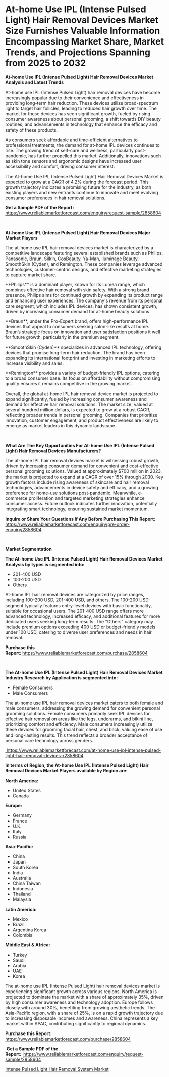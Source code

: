 <p><h1>At-home Use IPL (Intense Pulsed Light) Hair Removal Devices Market Size Furnishes Valuable Information Encompassing Market Share, Market Trends, and Projections Spanning from 2025 to 2032</h1></p><p><strong>At-home Use IPL (Intense Pulsed Light) Hair Removal Devices Market Analysis and Latest Trends</strong></p>
<p><p>At-home use IPL (Intense Pulsed Light) hair removal devices have become increasingly popular due to their convenience and effectiveness in providing long-term hair reduction. These devices utilize broad-spectrum light to target hair follicles, leading to reduced hair growth over time. The market for these devices has seen significant growth, fueled by rising consumer awareness about personal grooming, a shift towards DIY beauty routines, and advancements in technology that enhance the efficacy and safety of these products.</p><p>As consumers seek affordable and time-efficient alternatives to professional treatments, the demand for at-home IPL devices continues to rise. The growing trend of self-care and wellness, particularly post-pandemic, has further propelled this market. Additionally, innovations such as skin tone sensors and ergonomic designs have increased user accessibility and comfort, driving consumer interest.</p><p>The At-home Use IPL (Intense Pulsed Light) Hair Removal Devices Market is expected to grow at a CAGR of 4.2% during the forecast period. This growth trajectory indicates a promising future for the industry, as both existing players and new entrants continue to innovate and meet evolving consumer preferences in hair removal solutions.</p></p>
<p><strong>Get a Sample PDF of the Report:&nbsp;</strong> <a href="https://www.reliablemarketforecast.com/enquiry/request-sample/2858604?utm_campaign=3182&utm_medium=2&utm_source=Github&utm_content=ia&utm_term=12032025&utm_id=at-home-use-ipl-intense-pulsed-light-hair-removal-devices">https://www.reliablemarketforecast.com/enquiry/request-sample/2858604</a></p>
<p>&nbsp;</p>
<p><strong>At-home Use IPL (Intense Pulsed Light) Hair Removal Devices Major Market Players</strong></p>
<p><p>The at-home use IPL hair removal devices market is characterized by a competitive landscape featuring several established brands such as Philips, Panasonic, Braun, Silk’n, CosBeauty, Ya-Man, Iluminage Beauty, SmoothSkin (Cyden), and Remington. These companies leverage advanced technologies, customer-centric designs, and effective marketing strategies to capture market share.</p><p>**Philips** is a dominant player, known for its Lumea range, which combines effective hair removal with skin safety. With a strong brand presence, Philips aims for continued growth by expanding its product range and enhancing user experiences. The company's revenue from its personal care segment, which includes IPL devices, has shown consistent growth, driven by increasing consumer demand for at-home beauty solutions.</p><p>**Braun**, under the Pro-Expert brand, offers high-performance IPL devices that appeal to consumers seeking salon-like results at home. Braun’s strategic focus on innovation and user satisfaction positions it well for future growth, particularly in the premium segment.</p><p>**SmoothSkin (Cyden)** specializes in advanced IPL technology, offering devices that promise long-term hair reduction. The brand has been expanding its international footprint and investing in marketing efforts to increase visibility and sales.</p><p>**Remington** provides a variety of budget-friendly IPL options, catering to a broad consumer base. Its focus on affordability without compromising quality ensures it remains competitive in the growing market.</p><p>Overall, the global at-home IPL hair removal device market is projected to expand significantly, fueled by increasing consumer awareness and demand for effective hair removal solutions. The market size, valued at several hundred million dollars, is expected to grow at a robust CAGR, reflecting broader trends in personal grooming. Companies that prioritize innovation, customer engagement, and product effectiveness are likely to emerge as market leaders in this dynamic landscape.</p></p>
<p>&nbsp;</p>
<p><strong>What Are The Key Opportunities For At-home Use IPL (Intense Pulsed Light) Hair Removal Devices Manufacturers?</strong></p>
<p><p>The at-home IPL hair removal devices market is witnessing robust growth, driven by increasing consumer demand for convenient and cost-effective personal grooming solutions. Valued at approximately $700 million in 2023, the market is projected to expand at a CAGR of over 15% through 2030. Key growth factors include rising awareness of skincare and hair removal technologies, advancements in device safety and efficacy, and a growing preference for home-use solutions post-pandemic. Meanwhile, e-commerce proliferation and targeted marketing strategies enhance consumer access. Future outlook indicates further innovation, potentially integrating smart technology, ensuring sustained market momentum.</p></p>
<p><strong>Inquire or Share Your Questions If Any Before Purchasing This Report:</strong> <a href="https://www.reliablemarketforecast.com/enquiry/pre-order-enquiry/2858604?utm_campaign=3182&utm_medium=2&utm_source=Github&utm_content=ia&utm_term=12032025&utm_id=at-home-use-ipl-intense-pulsed-light-hair-removal-devices">https://www.reliablemarketforecast.com/enquiry/pre-order-enquiry/2858604</a></p>
<p>&nbsp;</p>
<p><strong>Market Segmentation</strong></p>
<p><strong>The At-home Use IPL (Intense Pulsed Light) Hair Removal Devices Market Analysis by types is segmented into:</strong></p>
<p><ul><li>201-400 USD</li><li>100-200 USD</li><li>Others</li></ul></p>
<p><p>At-home IPL hair removal devices are categorized by price ranges, including 100-200 USD, 201-400 USD, and others. The 100-200 USD segment typically features entry-level devices with basic functionality, suitable for occasional users. The 201-400 USD range offers more advanced technology, increased efficacy, and additional features for more dedicated users seeking long-term results. The "Others" category may include premium options exceeding 400 USD or budget-friendly models under 100 USD, catering to diverse user preferences and needs in hair removal.</p></p>
<p><strong>Purchase this Report:&nbsp;</strong><a href="https://www.reliablemarketforecast.com/purchase/2858604?utm_campaign=3182&utm_medium=2&utm_source=Github&utm_content=ia&utm_term=12032025&utm_id=at-home-use-ipl-intense-pulsed-light-hair-removal-devices">https://www.reliablemarketforecast.com/purchase/2858604</a></p>
<p>&nbsp;</p>
<p><strong>The At-home Use IPL (Intense Pulsed Light) Hair Removal Devices Market Industry Research by Application is segmented into:</strong></p>
<p><ul><li>Female Consumers</li><li>Male Consumers</li></ul></p>
<p><p>The at-home use IPL hair removal devices market caters to both female and male consumers, addressing the growing demand for convenient personal grooming solutions. Female consumers primarily seek IPL devices for effective hair removal on areas like the legs, underarms, and bikini line, prioritizing comfort and efficiency. Male consumers increasingly utilize these devices for grooming facial hair, chest, and back, valuing ease of use and long-lasting results. This trend reflects a broader acceptance of personal care technology across genders.</p></p>
<p><a href="https://www.reliablemarketforecast.com/at-home-use-ipl-intense-pulsed-light-hair-removal-devices-r2858604?utm_campaign=3182&utm_medium=2&utm_source=Github&utm_content=ia&utm_term=12032025&utm_id=at-home-use-ipl-intense-pulsed-light-hair-removal-devices">&nbsp;https://www.reliablemarketforecast.com/at-home-use-ipl-intense-pulsed-light-hair-removal-devices-r2858604</a></p>
<p><strong>In terms of Region, the At-home Use IPL (Intense Pulsed Light) Hair Removal Devices Market Players available by Region are:</strong></p>
<p>
    <p> <strong> North America: </strong>
        <ul>
            <li>United States</li>
            <li>Canada</li>
        </ul>
        </p> 
    <p> <strong> Europe: </strong>
        <ul>
            <li>Germany</li>
            <li>France</li>
            <li>U.K.</li>
            <li>Italy</li>
            <li>Russia</li>
        </ul>
        </p> 
    <p> <strong> Asia-Pacific: </strong>
        <ul>
            <li>China</li>
            <li>Japan</li>
            <li>South Korea</li>
            <li>India</li>
            <li>Australia</li>
            <li>China Taiwan</li>
            <li>Indonesia</li>
            <li>Thailand</li>
            <li>Malaysia</li>
        </ul>
        </p> 
    <p> <strong> Latin America: </strong>
        <ul>
            <li>Mexico</li>
            <li>Brazil</li>
            <li>Argentina Korea</li>
            <li>Colombia</li>
        </ul>
        </p> 
    <p> <strong> Middle East & Africa: </strong>
        <ul>
            <li>Turkey</li>
            <li>Saudi</li>
            <li>Arabia</li>
            <li>UAE</li>
            <li>Korea</li>
        </ul>
    </p>
    </p>
<p><p>The at-home use IPL (Intense Pulsed Light) hair removal devices market is experiencing significant growth across various regions. North America is projected to dominate the market with a share of approximately 35%, driven by high consumer awareness and technology adoption. Europe follows closely with around 30%, benefiting from growing aesthetic trends. The Asia-Pacific region, with a share of 25%, is on a rapid growth trajectory due to increasing disposable incomes and awareness. China represents a key market within APAC, contributing significantly to regional dynamics.</p></p>
<p><strong>Purchase this Report: </strong><a href="https://www.reliablemarketforecast.com/purchase/2858604?utm_campaign=3182&utm_medium=2&utm_source=Github&utm_content=ia&utm_term=12032025&utm_id=at-home-use-ipl-intense-pulsed-light-hair-removal-devices">https://www.reliablemarketforecast.com/purchase/2858604</a></p>
<p>&nbsp;<strong>Get a Sample PDF of the Report:&nbsp;&nbsp;</strong><a href="https://www.reliablemarketforecast.com/enquiry/request-sample/2858604?utm_campaign=3182&utm_medium=2&utm_source=Github&utm_content=ia&utm_term=12032025&utm_id=at-home-use-ipl-intense-pulsed-light-hair-removal-devices">https://www.reliablemarketforecast.com/enquiry/request-sample/2858604</a></p>
<p><strong></strong></p>
<p><p><a href="https://github.com/kaqiewan/Market-Research-Report-List-1/blob/main/intense-pulsed-light-hair-removal-system-market.md?utm_campaign=3182&utm_medium=2&utm_source=Github&utm_content=ia&utm_term=12032025&utm_id=at-home-use-ipl-intense-pulsed-light-hair-removal-devices">Intense Pulsed Light Hair Removal System Market</a></p></p>